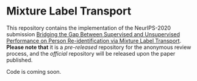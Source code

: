 # Mixture Label Transport

This repository contains the implementation of the NeurIPS-2020 submission [Bridging the Gap Between Supervised and Unsupervised Performance on Person Re-identification via Mixture Label Transport](https://nips.cc/).
**Please note that** it is a *pre-released* repository for the anonymous review process, and the *official* repository will be released upon the paper published.

Code is coming soon.
